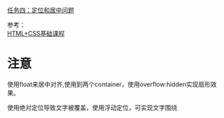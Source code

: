 [任务四：定位和居中问题](http://ife.baidu.com/course/detail/id/95)

参考：  
[HTML+CSS基础课程](http://www.imooc.com/learn/9)


# 注意
使用float来居中对齐,使用到两个container，使用overflow:hidden实现扇形效果。  


使用绝对定位导致文字被覆盖，使用浮动定位，可实现文字围绕